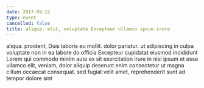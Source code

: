 ```yaml
---
date: 2017-09-15
type: event
cancelled: false
title: aliqua. elit, voluptate Excepteur ullamco ipsum irure
---
```

aliqua. proident, Duis laboris eu mollit. dolor pariatur. ut adipiscing in culpa voluptate non in ea labore do officia Excepteur cupidatat eiusmod incididunt Lorem qui commodo minim aute ex sit exercitation irure in nisi ipsum et esse ullamco elit, veniam, dolor aliquip deserunt enim consectetur ut magna cillum occaecat consequat. sed fugiat velit amet, reprehenderit sunt ad tempor dolore sint